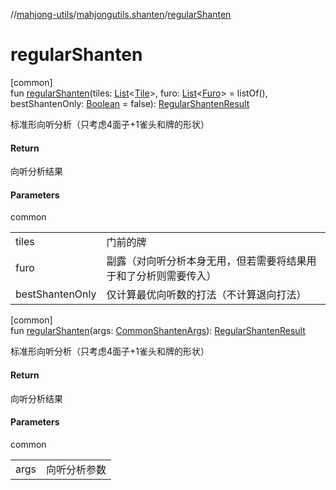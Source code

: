 //[mahjong-utils](../../index.md)/[mahjongutils.shanten](index.md)/[regularShanten](regular-shanten.md)

# regularShanten

[common]\
fun [regularShanten](regular-shanten.md)(tiles: [List](https://kotlinlang.org/api/latest/jvm/stdlib/kotlin-stdlib/kotlin.collections/-list/index.html)&lt;[Tile](../mahjongutils.models/-tile/index.md)&gt;, furo: [List](https://kotlinlang.org/api/latest/jvm/stdlib/kotlin-stdlib/kotlin.collections/-list/index.html)&lt;[Furo](../mahjongutils.models/-furo/index.md)&gt; = listOf(), bestShantenOnly: [Boolean](https://kotlinlang.org/api/latest/jvm/stdlib/kotlin-stdlib/kotlin/-boolean/index.html) = false): [RegularShantenResult](-regular-shanten-result/index.md)

标准形向听分析（只考虑4面子+1雀头和牌的形状）

#### Return

向听分析结果

#### Parameters

common

| | |
|---|---|
| tiles | 门前的牌 |
| furo | 副露（对向听分析本身无用，但若需要将结果用于和了分析则需要传入） |
| bestShantenOnly | 仅计算最优向听数的打法（不计算退向打法） |

[common]\
fun [regularShanten](regular-shanten.md)(args: [CommonShantenArgs](-common-shanten-args/index.md)): [RegularShantenResult](-regular-shanten-result/index.md)

标准形向听分析（只考虑4面子+1雀头和牌的形状）

#### Return

向听分析结果

#### Parameters

common

| | |
|---|---|
| args | 向听分析参数 |
